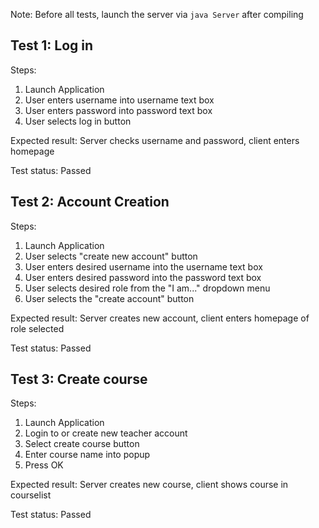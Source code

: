 Note: Before all tests, launch the server via `java Server` after compiling

## Test 1: Log in
Steps:
1. Launch Application
2. User enters username into username text box
3. User enters password into password text box
4. User selects log in button

Expected result: Server checks username and password, client enters homepage

Test status: Passed


## Test 2: Account Creation
Steps:
1. Launch Application
2. User selects "create new account" button
3. User enters desired username into the username text box
4. User enters desired password into the password text box
5. User selects desired role from the "I am..." dropdown menu
6. User selects the "create account" button

Expected result: Server creates new account, client enters homepage
of role selected

Test status: Passed

## Test 3: Create course
Steps:
1. Launch Application
2. Login to or create new teacher account
3. Select create course button
4. Enter course name into popup
5. Press OK

Expected result: Server creates new course, client shows course in courselist

Test status: Passed
